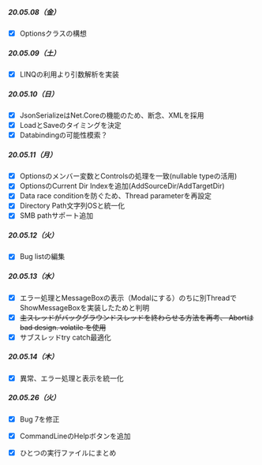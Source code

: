 ##### 20.05.08（金）
- [x] Optionsクラスの構想

##### 20.05.09（土）
- [x] LINQの利用より引数解析を実装

##### 20.05.10（日）
- [x] JsonSerializeはNet.Coreの機能のため、断念、XMLを採用
- [x] LoadとSaveのタイミングを決定
- [x] Databindingの可能性模索？                  

##### 20.05.11（月）
- [x] Optionsのメンバー変数とControlsの処理を一致(nullable typeの活用)
- [x] OptionsのCurrent Dir Indexを追加(AddSourceDir/AddTargetDir)
- [x] Data race conditionを防ぐため、Thread parameterを再設定
- [x] Directory Path文字列OSと統一化
- [x] SMB pathサポート追加	

##### 20.05.12（火）
- [x] Bug listの編集

##### 20.05.13（水）
- [x] エラー処理とMessageBoxの表示（Modalにする）のちに別ThreadでShowMessageBoxを実装したためと判明
- [x] ~~主スレッドがバックグラウンドスレッドを終わらせる方法を再考、
      Abortはbad design. volatile を使用~~
- [x] サブスレッドtry catch最適化

##### 20.05.14（木）
- [x] 異常、エラー処理と表示を統一化 

##### 20.05.26（火）
- [x] Bug 7を修正
- [x] CommandLineのHelpボタンを追加
- [x] ひとつの実行ファイルにまとめ



